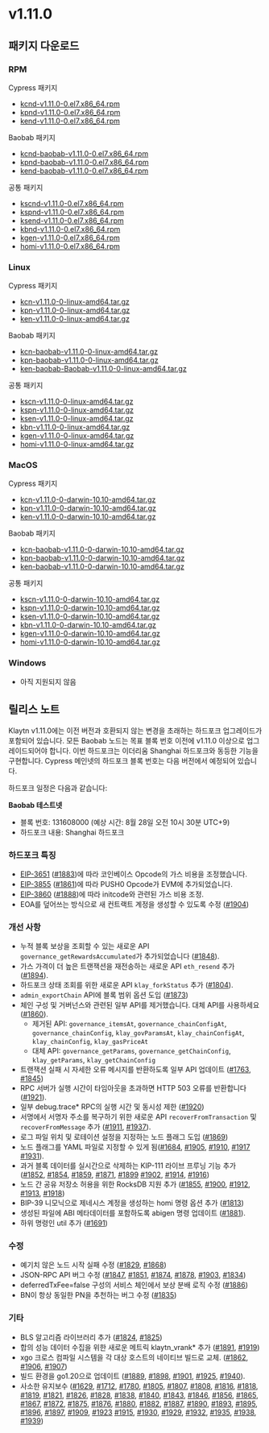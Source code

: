 # v1.11.0

## 패키지 다운로드

### RPM <a id="rpm"></a>

Cypress 패키지

- [kcnd-v1.11.0-0.el7.x86_64.rpm](https://packages.klaytn.net/klaytn/v1.11.0/kcnd-v1.11.0-0.el7.x86_64.rpm)
- [kpnd-v1.11.0-0.el7.x86_64.rpm](https://packages.klaytn.net/klaytn/v1.11.0/kpnd-v1.11.0-0.el7.x86_64.rpm)
- [kend-v1.11.0-0.el7.x86_64.rpm](https://packages.klaytn.net/klaytn/v1.11.0/kend-v1.11.0-0.el7.x86_64.rpm)

Baobab 패키지

- [kcnd-baobab-v1.11.0-0.el7.x86_64.rpm](https://packages.klaytn.net/klaytn/v1.11.0/kcnd-baobab-v1.11.0-0.el7.x86_64.rpm)
- [kpnd-baobab-v1.11.0-0.el7.x86_64.rpm](https://packages.klaytn.net/klaytn/v1.11.0/kpnd-baobab-v1.11.0-0.el7.x86_64.rpm)
- [kend-baobab-v1.11.0-0.el7.x86_64.rpm](https://packages.klaytn.net/klaytn/v1.11.0/kend-baobab-v1.11.0-0.el7.x86_64.rpm)

공통 패키지

- [kscnd-v1.11.0-0.el7.x86_64.rpm](https://packages.klaytn.net/klaytn/v1.11.0/kscnd-v1.11.0-0.el7.x86_64.rpm)
- [kspnd-v1.11.0-0.el7.x86_64.rpm](https://packages.klaytn.net/klaytn/v1.11.0/kspnd-v1.11.0-0.el7.x86_64.rpm)
- [ksend-v1.11.0-0.el7.x86_64.rpm](https://packages.klaytn.net/klaytn/v1.11.0/ksend-v1.11.0-0.el7.x86_64.rpm)
- [kbnd-v1.11.0-0.el7.x86_64.rpm](https://packages.klaytn.net/klaytn/v1.11.0/kbnd-v1.11.0-0.el7.x86_64.rpm)
- [kgen-v1.11.0-0.el7.x86_64.rpm](https://packages.klaytn.net/klaytn/v1.11.0/kgen-v1.11.0-0.el7.x86_64.rpm)
- [homi-v1.11.0-0.el7.x86_64.rpm](https://packages.klaytn.net/klaytn/v1.11.0/homi-v1.11.0-0.el7.x86_64.rpm)

### Linux <a id="linux"></a>

Cypress 패키지

- [kcn-v1.11.0-0-linux-amd64.tar.gz](https://packages.klaytn.net/klaytn/v1.11.0/kcn-v1.11.0-0-linux-amd64.tar.gz)
- [kpn-v1.11.0-0-linux-amd64.tar.gz](https://packages.klaytn.net/klaytn/v1.11.0/kpn-v1.11.0-0-linux-amd64.tar.gz)
- [ken-v1.11.0-0-linux-amd64.tar.gz](https://packages.klaytn.net/klaytn/v1.11.0/ken-v1.11.0-0-linux-amd64.tar.gz)

Baobab 패키지

- [kcn-baobab-v1.11.0-0-linux-amd64.tar.gz](https://packages.klaytn.net/klaytn/v1.11.0/kcn-baobab-v1.11.0-0-linux-amd64.tar.gz)
- [kpn-baobab-v1.11.0-0-linux-amd64.tar.gz](https://packages.klaytn.net/klaytn/v1.11.0/kpn-baobab-v1.11.0-0-linux-amd64.tar.gz)
- [ken-baobab-Baobab-v1.11.0-0-linux-amd64.tar.gz](https://packages.klaytn.net/klaytn/v1.11.0/ken-baobab-v1.11.0-0-linux-amd64.tar.gz)

공통 패키지

- [kscn-v1.11.0-0-linux-amd64.tar.gz](https://packages.klaytn.net/klaytn/v1.11.0/kscn-v1.11.0-0-linux-amd64.tar.gz)
- [kspn-v1.11.0-0-linux-amd64.tar.gz](https://packages.klaytn.net/klaytn/v1.11.0/kspn-v1.11.0-0-linux-amd64.tar.gz)
- [ksen-v1.11.0-0-linux-amd64.tar.gz](https://packages.klaytn.net/klaytn/v1.11.0/ksen-v1.11.0-0-linux-amd64.tar.gz)
- [kbn-v1.11.0-0-linux-amd64.tar.gz](https://packages.klaytn.net/klaytn/v1.11.0/kbn-v1.11.0-0-linux-amd64.tar.gz)
- [kgen-v1.11.0-0-linux-amd64.tar.gz](https://packages.klaytn.net/klaytn/v1.11.0/kgen-v1.11.0-0-linux-amd64.tar.gz)
- [homi-v1.11.0-0-linux-amd64.tar.gz](https://packages.klaytn.net/klaytn/v1.11.0/homi-v1.11.0-0-linux-amd64.tar.gz)

### MacOS <a id="macos"></a>

Cypress 패키지

- [kcn-v1.11.0-0-darwin-10.10-amd64.tar.gz](https://packages.klaytn.net/klaytn/v1.11.0/kcn-v1.11.0-0-darwin-10.10-amd64.tar.gz)
- [kpn-v1.11.0-0-darwin-10.10-amd64.tar.gz](https://packages.klaytn.net/klaytn/v1.11.0/kpn-v1.11.0-0-darwin-10.10-amd64.tar.gz)
- [ken-v1.11.0-0-darwin-10.10-amd64.tar.gz](https://packages.klaytn.net/klaytn/v1.11.0/ken-v1.11.0-0-darwin-10.10-amd64.tar.gz)

Baobab 패키지

- [kcn-baobab-v1.11.0-0-darwin-10.10-amd64.tar.gz](https://packages.klaytn.net/klaytn/v1.11.0/kcn-baobab-v1.11.0-0-darwin-10.10-amd64.tar.gz)
- [kpn-baobab-v1.11.0-0-darwin-10.10-amd64.tar.gz](https://packages.klaytn.net/klaytn/v1.11.0/kpn-baobab-v1.11.0-0-darwin-10.10-amd64.tar.gz)
- [ken-baobab-v1.11.0-0-darwin-10.10-amd64.tar.gz](https://packages.klaytn.net/klaytn/v1.11.0/ken-baobab-v1.11.0-0-darwin-10.10-amd64.tar.gz)

공통 패키지

- [kscn-v1.11.0-0-darwin-10.10-amd64.tar.gz](https://packages.klaytn.net/klaytn/v1.11.0/kscn-v1.11.0-0-darwin-10.10-amd64.tar.gz)
- [kspn-v1.11.0-0-darwin-10.10-amd64.tar.gz](https://packages.klaytn.net/klaytn/v1.11.0/kspn-v1.11.0-0-darwin-10.10-amd64.tar.gz)
- [ksen-v1.11.0-0-darwin-10.10-amd64.tar.gz](https://packages.klaytn.net/klaytn/v1.11.0/ksen-v1.11.0-0-darwin-10.10-amd64.tar.gz)
- [kbn-v1.11.0-0-darwin-10.10-amd64.tar.gz](https://packages.klaytn.net/klaytn/v1.11.0/kbn-v1.11.0-0-darwin-10.10-amd64.tar.gz)
- [kgen-v1.11.0-0-darwin-10.10-amd64.tar.gz](https://packages.klaytn.net/klaytn/v1.11.0/kgen-v1.11.0-0-darwin-10.10-amd64.tar.gz)
- [homi-v1.11.0-0-darwin-10.10-amd64.tar.gz](https://packages.klaytn.net/klaytn/v1.11.0/homi-v1.11.0-0-darwin-10.10-amd64.tar.gz)

### Windows <a id="windows"></a>

- 아직 지원되지 않음

## 릴리스 노트

Klaytn v1.11.0에는 이전 버전과 호환되지 않는 변경을 초래하는 하드포크 업그레이드가 포함되어 있습니다. 모든 Baobab 노드는 목표 블록 번호 이전에 v1.11.0 이상으로 업그레이드되어야 합니다. 이번 하드포크는 이더리움 Shanghai 하드포크와 동등한 기능을 구현합니다. Cypress 메인넷의 하드포크 블록 번호는 다음 버전에서 예정되어 있습니다.

하드포크 일정은 다음과 같습니다:

**Baobab 테스트넷**

- 블록 번호: 131608000 (예상 시간: 8월 28일 오전 10시 30분 UTC+9)
- 하드포크 내용: Shanghai 하드포크

### 하드포크 특징

- [EIP-3651](https://eips.ethereum.org/EIPS/eip-3651) ([#1883](https://github.com/klaytn/klaytn/pull/1883))에 따라 코인베이스 Opcode의 가스 비용을 조정했습니다.
- [EIP-3855](https://eips.ethereum.org/EIPS/eip-3855) ([#1861](https://github.com/klaytn/klaytn/pull/1861))에 따라 PUSH0 Opcode가 EVM에 추가되었습니다.
- [EIP-3860](https://eips.ethereum.org/EIPS/eip-3860) ([#1888](https://github.com/klaytn/klaytn/pull/1888))에 따라 initcode와 관련된 가스 비용 조정.
- EOA를 덮어쓰는 방식으로 새 컨트랙트 계정을 생성할 수 있도록 수정 ([#1904](https://github.com/klaytn/klaytn/pull/1904))

### 개선 사항

- 누적 블록 보상을 조회할 수 있는 새로운 API `governance_getRewardsAccumulated`가 추가되었습니다 ([#1848](https://github.com/klaytn/klaytn/pull/1848)).
- 가스 가격이 더 높은 트랜잭션을 재전송하는 새로운 API `eth_resend` 추가 ([#1894](https://github.com/klaytn/klaytn/pull/1894)).
- 하드포크 상태 조회를 위한 새로운 API `klay_forkStatus` 추가 ([#1804](https://github.com/klaytn/klaytn/pull/1804)).
- `admin_exportChain` API에 블록 범위 옵션 도입 ([#1873](https://github.com/klaytn/klaytn/pull/1873))
- 체인 구성 및 거버넌스와 관련된 일부 API를 제거했습니다. 대체 API를 사용하세요 ([#1860](https://github.com/klaytn/klaytn/pull/1860)).
  - 제거된 API: `governance_itemsAt`, `governance_chainConfigAt`, `governance_chainConfig`, `klay_govParamsAt`, `klay_chainConfigAt`, `klay_chainConfig`, `klay_gasPriceAt`
  - 대체 API: `governance_getParams`, `governance_getChainConfig`, `klay_getParams`, `klay_getChainConfig`
- 트랜잭션 실패 시 자세한 오류 메시지를 반환하도록 일부 API 업데이트 ([#1763](https://github.com/klaytn/klaytn/pull/1763), [#1845](https://github.com/klaytn/klaytn/pull/1845))
- RPC 서버가 실행 시간이 타임아웃을 초과하면 HTTP 503 오류를 반환합니다 ([#1921](https://github.com/klaytn/klaytn/pull/1921)).
- 일부 debug.trace\* RPC의 실행 시간 및 동시성 제한 ([#1920](https://github.com/klaytn/klaytn/pull/1920))
- 서명에서 서명자 주소를 복구하기 위한 새로운 API `recoverFromTransaction` 및 `recoverFromMessage` 추가 ([#1911](https://github.com/klaytn/klaytn/pull/1911), [#1937](https://github.com/klaytn/klaytn/pull/1937)).
- 로그 파일 위치 및 로테이션 설정을 지정하는 노드 플래그 도입 ([#1869](https://github.com/klaytn/klaytn/pull/1869))
- 노드 플래그를 YAML 파일로 지정할 수 있게 됨([#1684](https://github.com/klaytn/klaytn/pull/1884), [#1905](https://github.com/klaytn/klaytn/pull/1684), [#1910](https://github.com/klaytn/klaytn/pull/1905), [#1917](https://github.com/klaytn/klaytn/pull/1910) [#1931](https://github.com/klaytn/klaytn/pull/1917)).
- 과거 블록 데이터를 실시간으로 삭제하는 KIP-111 라이브 프루닝 기능 추가 ([#1852](https://github.com/klaytn/klaytn/pull/1931), [#1854](https://github.com/klaytn/klaytn/pull/1852), [#1859](https://github.com/klaytn/klaytn/pull/1854), [#1871](https://github.com/klaytn/klaytn/pull/1859), [#1899](https://github.com/klaytn/klaytn/pull/1871) [#1902](https://github.com/klaytn/klaytn/pull/1899), [#1914](https://github.com/klaytn/klaytn/pull/1902), [#1916](https://github.com/klaytn/klaytn/pull/1914))
- 노드 간 공유 저장소 허용을 위한 RocksDB 지원 추가 ([#1855](https://github.com/klaytn/klaytn/pull/1916), [#1900](https://github.com/klaytn/klaytn/pull/1855), [#1912](https://github.com/klaytn/klaytn/pull/1900), [#1913](https://github.com/klaytn/klaytn/pull/1912), [#1918](https://github.com/klaytn/klaytn/pull/1913))
- BIP-39 니모닉으로 제네시스 계정을 생성하는 homi 명령 옵션 추가 ([#1813](https://github.com/klaytn/klaytn/pull/1918))
- 생성된 파일에 ABI 메타데이터를 포함하도록 abigen 명령 업데이트 ([#1881](https://github.com/klaytn/klaytn/pull/1813)).
- 하위 명령인 util 추가 ([#1691](https://github.com/klaytn/klaytn/pull/1881))

### 수정

- 예기치 않은 노드 시작 실패 수정 ([#1829](https://github.com/klaytn/klaytn/pull/1691), [#1868](https://github.com/klaytn/klaytn/pull/1829))
- JSON-RPC API 버그 수정 ([#1847](https://github.com/klaytn/klaytn/pull/1868), [#1851](https://github.com/klaytn/klaytn/pull/1847), [#1874](https://github.com/klaytn/klaytn/pull/1851), [#1878](https://github.com/klaytn/klaytn/pull/1874), [#1903](https://github.com/klaytn/klaytn/pull/1878), [#1834](https://github.com/klaytn/klaytn/pull/1903))
- deferredTxFee=false 구성의 서비스 체인에서 보상 분배 로직 수정 ([#1886](https://github.com/klaytn/klaytn/pull/1834))
- BN이 항상 동일한 PN을 추천하는 버그 수정 ([#1835](https://github.com/klaytn/klaytn/pull/1886))

### 기타

- BLS 알고리즘 라이브러리 추가 ([#1824](https://github.com/klaytn/klaytn/pull/1835), [#1825](https://github.com/klaytn/klaytn/pull/1824))
- 합의 성능 데이터 수집을 위한 새로운 메트릭 klaytn_vrank\* 추가 ([#1891](https://github.com/klaytn/klaytn/pull/1825), [#1919](https://github.com/klaytn/klaytn/pull/1891))
- xgo 크로스 컴파일 시스템을 각 대상 호스트의 네이티브 빌드로 교체. ([#1862](https://github.com/klaytn/klaytn/pull/1919), [#1906](https://github.com/klaytn/klaytn/pull/1862), [#1907](https://github.com/klaytn/klaytn/pull/1906))
- 빌드 환경을 go1.20으로 업데이트 ([#1889](https://github.com/klaytn/klaytn/pull/1907), [#1898](https://github.com/klaytn/klaytn/pull/1889), [#1901](https://github.com/klaytn/klaytn/pull/1898), [#1925](https://github.com/klaytn/klaytn/pull/1901), [#1940](https://github.com/klaytn/klaytn/pull/1925)).
- 사소한 유지보수 ([#1629](https://github.com/klaytn/klaytn/pull/1629), [#1712](https://github.com/klaytn/klaytn/pull/1712), [#1780](https://github.com/klaytn/klaytn/pull/1780), [#1805](https://github.com/klaytn/klaytn/pull/1805), [#1807](https://github.com/klaytn/klaytn/pull/1807), [#1808](https://github.com/klaytn/klaytn/pull/1808), [#1816](https://github.com/klaytn/klaytn/pull/1816), [#1818](https://github.com/klaytn/klaytn/pull/1818), [#1819](https://github.com/klaytn/klaytn/pull/1819), [#1821](https://github.com/klaytn/klaytn/pull/1821), [#1826](https://github.com/klaytn/klaytn/pull/1826), [#1828](https://github.com/klaytn/klaytn/pull/1828), [#1838](https://github.com/klaytn/klaytn/pull/1838), [#1840](https://github.com/klaytn/klaytn/pull/1840), [#1843](https://github.com/klaytn/klaytn/pull/1843), [#1846](https://github.com/klaytn/klaytn/pull/1846), [#1856](https://github.com/klaytn/klaytn/pull/1856), [#1865](https://github.com/klaytn/klaytn/pull/1865), [#1867](https://github.com/klaytn/klaytn/pull/1867), [#1872](https://github.com/klaytn/klaytn/pull/1872), [#1875](https://github.com/klaytn/klaytn/pull/1875), [#1876](https://github.com/klaytn/klaytn/pull/1876), [#1880](https://github.com/klaytn/klaytn/pull/1880), [#1882](https://github.com/klaytn/klaytn/pull/1882), [#1887](https://github.com/klaytn/klaytn/pull/1887), [#1890](https://github.com/klaytn/klaytn/pull/1890), [#1893](https://github.com/klaytn/klaytn/pull/1893), [#1895](https://github.com/klaytn/klaytn/pull/1895), [#1896](https://github.com/klaytn/klaytn/pull/1896), [#1897](https://github.com/klaytn/klaytn/pull/1897), [#1909](https://github.com/klaytn/klaytn/pull/1909), [#1923](https://github.com/klaytn/klaytn/pull/1923) [#1915](https://github.com/klaytn/klaytn/pull/1915), [#1930](https://github.com/klaytn/klaytn/pull/1930), [#1929](https://github.com/klaytn/klaytn/pull/1929), [#1932](https://github.com/klaytn/klaytn/pull/1932), [#1935](https://github.com/klaytn/klaytn/pull/1935), [#1938](https://github.com/klaytn/klaytn/pull/1938), [#1939](https://github.com/klaytn/klaytn/pull/1939))
